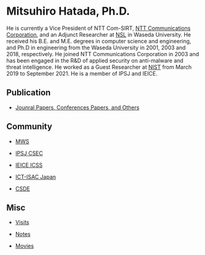 Mitsuhiro Hatada, Ph.D.
=
He is currently a Vice President of NTT Com-SIRT, [NTT Communications Corporation](https://www.ntt.com.jp/), and an Adjunct Researcher at [NSL](https://nsl.cs.waseda.ac.jp/) in Waseda University. He received his B.E. and M.E. degrees in computer science and engineering, and Ph.D in engineering from the Waseda University in 2001, 2003 and 2018, respectively. He joined NTT Communications Corporation in 2003 and has been engaged in the R&D of applied security on anti-malware and threat intelligence. He worked as a Guest Researcher at [NIST](https://www.nist.gov/) from March 2019 to September 2021. He is a member of IPSJ and IEICE.

Publication
-
* [Jounral Papers, Conferences Papers, and Others](https://github.com/mhatada/publication)

Community
-
* [MWS](http://www.iwsec.org/mws/2012/en.html)

* [IPSJ CSEC](http://www.iwsec.org/csec/en/index.html)

* [IEICE ICSS](http://www.ieice.org/~icss/index.en.html)

* [ICT-ISAC Japan](https://www.ict-isac.jp/english/index.html)

* [CSDE](https://securingdigitaleconomy.org/)

Misc
-
* [Visits](https://mhatada.github.io/visit/)

* [Notes](https://mhatada.github.io/note/)

* [Movies](https://mhatada.github.io/movie/)
